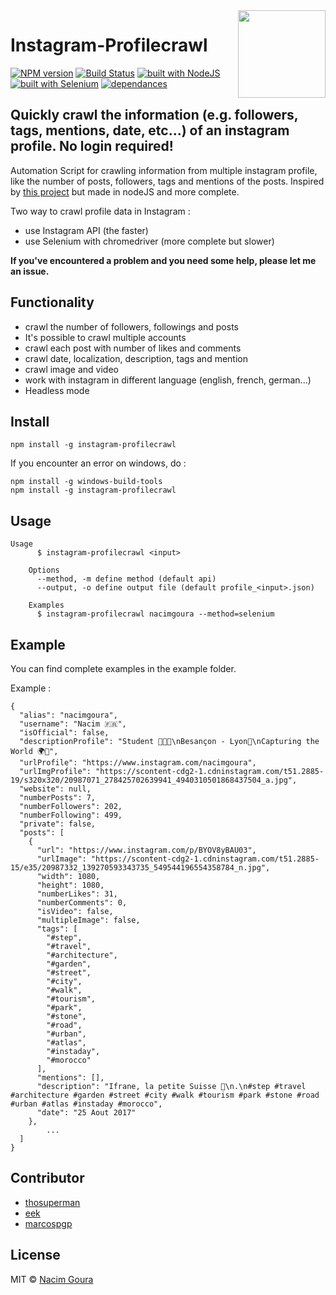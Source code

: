 <img src="http://diylogodesigns.com/blog/wp-content/uploads/2016/05/instagram-Logo-PNG-Transparent-Background-download.png" width="140" align="right">

# Instagram-Profilecrawl

[![NPM version](https://img.shields.io/npm/v/instagram-profilecrawl.svg)](https://www.npmjs.com/package/instagram-profilecrawl)
[![Build Status](https://travis-ci.org/nacimgoura/instagram-profilecrawl.svg?branch=master)](https://travis-ci.org/nacimgoura/instagram-profilecrawl)
[![built with NodeJS](https://img.shields.io/badge/Built%20with-nodejs-green.svg)](https://www.nodejs.org/)
[![built with Selenium](https://img.shields.io/badge/built%20with-Selenium-red.svg)](https://github.com/SeleniumHQ/selenium)
[![dependances](https://david-dm.org/nacimgoura/instagram-profilecrawl.svg)](https://david-dm.org/nacimgoura/instagram-profilecrawl)

## Quickly crawl the information (e.g. followers, tags, mentions, date, etc...) of an instagram profile. No login required!
Automation Script for crawling information from multiple instagram profile,
like the number of posts, followers, tags and mentions of the posts.
Inspired by [this project](https://github.com/timgrossmann/instagram-profilecrawl) but made in nodeJS and more complete.

Two way to crawl profile data in Instagram :
- use Instagram API (the faster)
- use Selenium with chromedriver (more complete but slower)

**If you've encountered a problem and you need some help,
please let me an issue.**

## Functionality
 - crawl the number of followers, followings and posts
 - It's possible to crawl multiple accounts
 - crawl each post with number of likes and comments
 - crawl date, localization, description, tags and mention
 - crawl image and video
 - work with instagram in different language (english, french, german...)
 - Headless mode

## Install
```
npm install -g instagram-profilecrawl
```
If you encounter an error on windows, do :

```
npm install -g windows-build-tools
npm install -g instagram-profilecrawl
```

## Usage
```
Usage
	  $ instagram-profilecrawl <input>

	Options
	  --method, -m define method (default api)
	  --output, -o define output file (default profile_<input>.json)

	Examples
	  $ instagram-profilecrawl nacimgoura --method=selenium
```

## Example
You can find complete examples in the example folder.

Example :
```
{
  "alias": "nacimgoura",
  "username": "Nacim 🇫🇷",
  "isOfficial": false,
  "descriptionProfile": "Student 👨🏼‍🎓\nBesançon - Lyon📍\nCapturing the World 🌍📸",
  "urlProfile": "https://www.instagram.com/nacimgoura",
  "urlImgProfile": "https://scontent-cdg2-1.cdninstagram.com/t51.2885-19/s320x320/20987071_278425702639941_4940310501868437504_a.jpg",
  "website": null,
  "numberPosts": 7,
  "numberFollowers": 202,
  "numberFollowing": 499,
  "private": false,
  "posts": [
    {
      "url": "https://www.instagram.com/p/BYOV8yBAU03",
      "urlImage": "https://scontent-cdg2-1.cdninstagram.com/t51.2885-15/e35/20987332_139270593343735_549544196554358784_n.jpg",
      "width": 1080,
      "height": 1080,
      "numberLikes": 31,
      "numberComments": 0,
      "isVideo": false,
      "multipleImage": false,
      "tags": [
        "#step",
        "#travel",
        "#architecture",
        "#garden",
        "#street",
        "#city",
        "#walk",
        "#tourism",
        "#park",
        "#stone",
        "#road",
        "#urban",
        "#atlas",
        "#instaday",
        "#morocco"
      ],
      "mentions": [],
      "description": "Ifrane, la petite Suisse 🎍\n.\n#step #travel #architecture #garden #street #city #walk #tourism #park #stone #road #urban #atlas #instaday #morocco",
      "date": "25 Aout 2017"
    },
        ...
  ]
}
```

## Contributor
- [thosuperman](https://github.com/thosuperman)
- [eek](https://github.com/eek)
- [marcospgp](https://github.com/marcospgp)


## License
MIT © [Nacim Goura](http://nacimgoura.fr)

